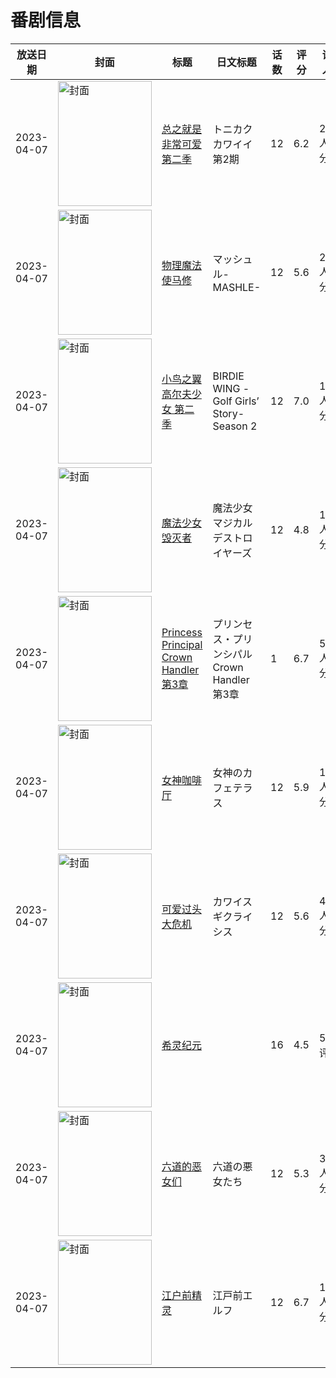 # 番剧信息

|放送日期|封面|标题|日文标题|话数|评分|评分人数|
|---|---|---|---|---|---|---|
|2023-04-07|<img src="https://lain.bgm.tv/pic/cover/c/16/65/355798_bZmZ5.jpg" alt="封面" style="width:150px;height:200px;object-fit:cover;">|[总之就是非常可爱 第二季](https://bangumi.tv/subject/355798)|トニカクカワイイ 第2期|12|6.2|2429人评分|
|2023-04-07|<img src="https://lain.bgm.tv/pic/cover/c/72/c3/389571_2T0OF.jpg" alt="封面" style="width:150px;height:200px;object-fit:cover;">|[物理魔法使马修](https://bangumi.tv/subject/389571)|マッシュル-MASHLE-|12|5.6|2798人评分|
|2023-04-07|<img src="https://lain.bgm.tv/pic/cover/c/1a/ee/389998_vz2FZ.jpg" alt="封面" style="width:150px;height:200px;object-fit:cover;">|[小鸟之翼 高尔夫少女 第二季](https://bangumi.tv/subject/389998)|BIRDIE WING -Golf Girls’ Story- Season 2|12|7.0|1036人评分|
|2023-04-07|<img src="https://lain.bgm.tv/pic/cover/c/7c/bd/349039_b4QZQ.jpg" alt="封面" style="width:150px;height:200px;object-fit:cover;">|[魔法少女毁灭者](https://bangumi.tv/subject/349039)|魔法少女マジカルデストロイヤーズ|12|4.8|1955人评分|
|2023-04-07|<img src="https://lain.bgm.tv/pic/cover/c/15/93/244930_0ARtm.jpg" alt="封面" style="width:150px;height:200px;object-fit:cover;">|[Princess Principal Crown Handler 第3章](https://bangumi.tv/subject/244930)|プリンセス・プリンシパル Crown Handler 第3章|1|6.7|553人评分|
|2023-04-07|<img src="https://lain.bgm.tv/pic/cover/c/1c/e1/398943_fC8Lf.jpg" alt="封面" style="width:150px;height:200px;object-fit:cover;">|[女神咖啡厅](https://bangumi.tv/subject/398943)|女神のカフェテラス|12|5.9|1296人评分|
|2023-04-07|<img src="https://lain.bgm.tv/pic/cover/c/aa/d2/402935_FLPpF.jpg" alt="封面" style="width:150px;height:200px;object-fit:cover;">|[可爱过头大危机](https://bangumi.tv/subject/402935)|カワイスギクライシス|12|5.6|472人评分|
|2023-04-07|<img src="https://lain.bgm.tv/pic/cover/c/67/89/358562_QOH2O.jpg" alt="封面" style="width:150px;height:200px;object-fit:cover;">|[希灵纪元](https://bangumi.tv/subject/358562)||16|4.5|53人评分|
|2023-04-07|<img src="https://lain.bgm.tv/pic/cover/c/72/02/415587_4qIPV.jpg" alt="封面" style="width:150px;height:200px;object-fit:cover;">|[六道的恶女们](https://bangumi.tv/subject/415587)|六道の悪女たち|12|5.3|360人评分|
|2023-04-07|<img src="https://lain.bgm.tv/pic/cover/c/d7/ea/387803_nQONr.jpg" alt="封面" style="width:150px;height:200px;object-fit:cover;">|[江户前精灵](https://bangumi.tv/subject/387803)|江戸前エルフ|12|6.7|1763人评分|
